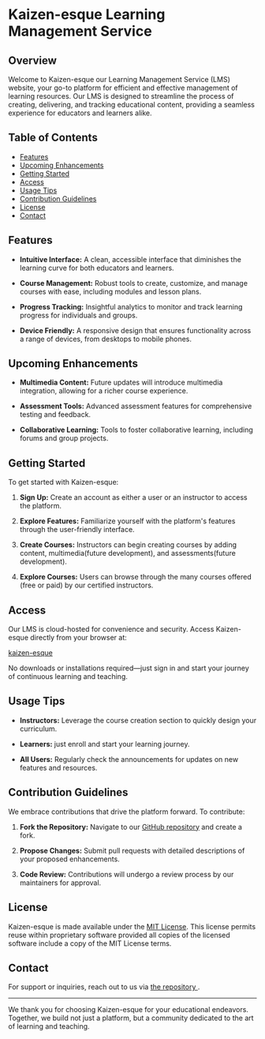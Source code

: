 # Kaizen-esque Learning Management Service

## Overview

Welcome to Kaizen-esque our Learning Management Service (LMS) website, your go-to platform for efficient and effective management of learning resources. Our LMS is designed to streamline the process of creating, delivering, and tracking educational content, providing a seamless experience for educators and learners alike.

## Table of Contents

- [Features](#features)
- [Upcoming Enhancements](#upcoming-enhancements)
- [Getting Started](#getting-started)
- [Access](#access)
- [Usage Tips](#usage-tips)
- [Contribution Guidelines](#contribution-guidelines)
- [License](#license)
- [Contact](#contact)

## Features

- **Intuitive Interface:** A clean, accessible interface that diminishes the learning curve for both educators and learners.

- **Course Management:** Robust tools to create, customize, and manage courses with ease, including modules and lesson plans.

- **Progress Tracking:** Insightful analytics to monitor and track learning progress for individuals and groups.

- **Device Friendly:** A responsive design that ensures functionality across a range of devices, from desktops to mobile phones.


## Upcoming Enhancements

- **Multimedia Content:** Future updates will introduce multimedia integration, allowing for a richer course experience.

- **Assessment Tools:** Advanced assessment features for comprehensive testing and feedback.

- **Collaborative Learning:** Tools to foster collaborative learning, including forums and group projects.


## Getting Started

To get started with Kaizen-esque:

1. **Sign Up:** Create an account as either a user or an instructor to access the platform.
   
2. **Explore Features:** Familiarize yourself with the platform's features through the user-friendly interface.

3. **Create Courses:** Instructors can begin creating courses by adding content, multimedia(future development), and assessments(future development).

4. **Explore Courses:** Users can browse through the many courses offered (free or paid) by our certified instructors.

## Access

Our LMS is cloud-hosted for convenience and security. Access Kaizen-esque directly from your browser at:

[kaizen-esque](https://kaizen-esque.onrender.com)

No downloads or installations required—just sign in and start your journey of continuous learning and teaching.


## Usage Tips

- **Instructors:** Leverage the course creation section to quickly design your curriculum.

- **Learners:** just enroll and start your learning journey.

- **All Users:** Regularly check the announcements for updates on new features and resources.


## Contribution Guidelines

We embrace contributions that drive the platform forward. To contribute:

1. **Fork the Repository:** Navigate to our [GitHub repository](https://github.com/XenodiusAlpha/kaizen_esque) and create a fork.

2. **Propose Changes:** Submit pull requests with detailed descriptions of your proposed enhancements.

3. **Code Review:** Contributions will undergo a review process by our maintainers for approval.



## License

Kaizen-esque is made available under the [MIT License](https://github.com/XenodiusAlpha/kaizen_esque/blob/main/LICENSE). This license permits reuse within proprietary software provided all copies of the licensed software include a copy of the MIT License terms.

## Contact

For support or inquiries, reach out to us via [the repository ](https://github.com/XenodiusAlpha/kaizen_esque).


---


We thank you for choosing Kaizen-esque for your educational endeavors. Together, we build not just a platform, but a community dedicated to the art of learning and teaching.
